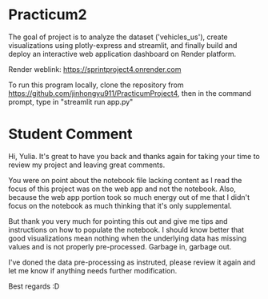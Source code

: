 # Practicum2

The goal of project is to analyze the dataset ('vehicles_us'), create visualizations using plotly-express and streamlit,
and finally build and deploy an interactive web application dashboard on Render platform.

Render weblink: https://sprintproject4.onrender.com

To run this program locally, clone the repository from
https://github.com/jinhongyu911/PracticumProject4,
then in the command prompt, type in "streamlit run app.py"



# Student Comment
Hi, Yulia. It's great to have you back and thanks again for taking your time to review my project and leaving great comments.

You were on point about the notebook file lacking content as I read the focus of this project was on the web app and not the notebook. 
Also, because the web app portion took so much energy out of me that I didn't focus on the notebook as much thinking that it's only supplemental.

But thank you very much for pointing this out and give me tips and instructions on how to populate the notebook. 
I should know better that good visualizations mean nothing when the underlying data has missing values and is not properly pre-processed. Garbage in, garbage out.

I've doned the data pre-processing as instruted, please review it again and let me know if anything needs further modification.

Best regards :D

